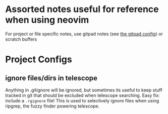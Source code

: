 # Assorted notes useful for reference when using neovim

For project or file specific notes, use gitpad notes (see [the gitpad config](./lua/dupe/configs/gitpad.lua))
or scratch buffers

# Project Configs

## ignore files/dirs in telescope

Anything in .gitignore will be ignored, but sometimes its useful to keep stuff tracked in git that
should be excluded when telescope searching. Easy fix: include a `.rgignore` file! This is used to
selectively ignore files when using ripgrep, the fuzzy finder powering telescope.
